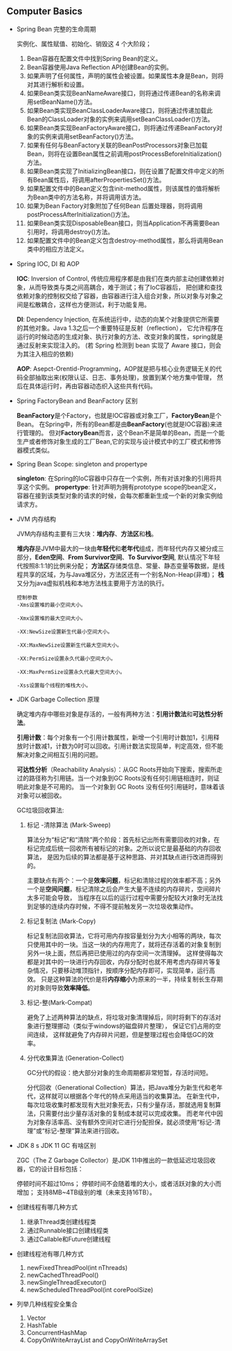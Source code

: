 ## Computer Basics


- Spring Bean 完整的生命周期

  实例化、属性赋值、初始化、销毁这 4 个大阶段；

  
    1. Bean容器在配置文件中找到Spring Bean的定义。
    2. Bean容器使用Java Reflection API创建Bean的实例。
    3. 如果声明了任何属性，声明的属性会被设置。如果属性本身是Bean，则将对其进行解析和设置。
    4. 如果Bean类实现BeanNameAware接口，则将通过传递Bean的名称来调用setBeanName()方法。
    5. 如果Bean类实现BeanClassLoaderAware接口，则将通过传递加载此Bean的ClassLoader对象的实例来调用setBeanClassLoader()方法。
    6. 如果Bean类实现BeanFactoryAware接口，则将通过传递BeanFactory对象的实例来调用setBeanFactory()方法。
    7. 如果有任何与BeanFactory关联的BeanPostProcessors对象已加载Bean，则将在设置Bean属性之前调用postProcessBeforeInitialization()方法。
    8. 如果Bean类实现了InitializingBean接口，则在设置了配置文件中定义的所有Bean属性后，将调用afterPropertiesSet()方法。
    9. 如果配置文件中的Bean定义包含init-method属性，则该属性的值将解析为Bean类中的方法名称，并将调用该方法。
    10. 如果为Bean Factory对象附加了任何Bean 后置处理器，则将调用postProcessAfterInitialization()方法。
    11. 如果Bean类实现DisposableBean接口，则当Application不再需要Bean引用时，将调用destroy()方法。
    12. 如果配置文件中的Bean定义包含destroy-method属性，那么将调用Bean类中的相应方法定义。


- Spring IOC, DI 和 AOP
  
  **IOC**: Inversion of Control, 传统应用程序都是由我们在类内部主动创建依赖对象，从而导致类与类之间高耦合，难于测试；有了IoC容器后，
  把创建和查找依赖对象的控制权交给了容器，由容器进行注入组合对象，所以对象与对象之间是松散耦合，这样也方便测试，利于功能复用。
  
  **DI**: Dependency Injection, 在系统运行中，动态的向某个对象提供它所需要的其他对象。Java 1.3之后一个重要特征是反射（reflection），
  它允许程序在运行的时候动态的生成对象、执行对象的方法、改变对象的属性，spring就是通过反射来实现注入的。
  (若 Spring 检测到 bean 实现了 Aware 接口，则会为其注入相应的依赖)
  
  **AOP**: Asepct-Orentid-Programming，AOP就是把与核心业务逻辑无关的代码全部抽取出来(权限认证、日志、事务处理)，放置到某个地方集中管理，
  然后在具体运行时，再由容器动态织入这些共有代码。
  

- Spring FactoryBean and BeanFactory 区别
  
  **BeanFactory**是个Factory，也就是IOC容器或对象工厂，**FactoryBean**是个Bean。
  在Spring中，所有的Bean都是由**BeanFactory**(也就是IOC容器)来进行管理的。
  但对**FactoryBean**而言，这个Bean不是简单的Bean，而是一个能生产或者修饰对象生成的工厂Bean,它的实现与设计模式中的工厂模式和修饰器模式类似。
  
  
- Spring Bean Scope: singleton and propertype
  
  **singleton**: 在Spring的IoC容器中只存在一个实例，所有对该对象的引用将共享这个实例。
  **propertype**: 针对声明为拥有prototype scope的bean定义，容器在接到该类型对象的请求的时候，会每次都重新生成一个新的对象实例给请求方。
  

- JVM 内存结构
  
  JVM内存结构主要有三大块：**堆内存**、**方法区**和**栈**。
  
  **堆内存**是JVM中最大的一块由**年轻代**和**老年代**组成，而年轻代内存又被分成三部分，**Eden空间**、**From Survivor空间**、**To Survivor空间**,
  默认情况下年轻代按照8:1:1的比例来分配；
  **方法区**存储类信息、常量、静态变量等数据，是线程共享的区域，为与Java堆区分，方法区还有一个别名Non-Heap(非堆)；
  **栈**又分为java虚拟机栈和本地方法栈主要用于方法的执行。
  
  ```
  控制参数
  -Xms设置堆的最小空间大小。
  
  -Xmx设置堆的最大空间大小。
  
  -XX:NewSize设置新生代最小空间大小。

  -XX:MaxNewSize设置新生代最大空间大小。

  -XX:PermSize设置永久代最小空间大小。

  -XX:MaxPermSize设置永久代最大空间大小。

  -Xss设置每个线程的堆栈大小。
  ```

- JDK Garbage Collection 原理


  确定堆内存中哪些对象是存活的，一般有两种方法：**引用计数法**和**可达性分析法**。
  
  **引用计数**：每个对象有一个引用计数属性，新增一个引用时计数加1，引用释放时计数减1，计数为0时可以回收。引用计数法实现简单，判定高效，但不能解决对象之间相互引用的问题。
  
  **可达性分析**（Reachability Analysis）：从GC Roots开始向下搜索，搜索所走过的路径称为引用链。当一个对象到GC Roots没有任何引用链相连时，则证明此对象是不可用的。
  当一个对象到 GC Roots 没有任何引用链时，意味着该对象可以被回收。


  GC垃圾回收算法:

  1. 标记 -清除算法 (Mark-Sweep)
     
     算法分为“标记”和“清除”两个阶段：首先标记出所有需要回收的对象，在标记完成后统一回收所有被标记的对象。之所以说它是最基础的内存回收算法，
     是因为后续的算法都是基于这种思路、并对其缺点进行改进而得到的。
     
     主要缺点有两个：一个是**效率问题**，标记和清除过程的效率都不高；另外一个是**空间问题**，标记清除之后会产生大量不连续的内存碎片，空间碎片太多可能会导致，
     当程序在以后的运行过程中需要分配较大对象时无法找到足够的连续内存时候，不得不提前触发另一次垃圾收集动作。


  2. 标记复制法 (Mark-Copy)
   
     标记复制法回收算法，它将可用内存按容量划分为大小相等的两块，每次只使用其中的一块。当这一块的内存用完了，就将还存活着的对象复制到另外一块上面，然后再把已使用过的内存空间一次清理掉。 
     这样使得每次都是对其中的一块进行内存回收，内存分配时也就不用考虑内存碎片等复杂情况，只要移动堆顶指针，按顺序分配内存即可，实现简单，运行高效。
     只是这种算法的代价是将**内存缩小**为原来的一半，持续复制长生存期的对象则导致**效率降低**。


  3. 标记-整(Mark-Compat)
     
     避免了上述两种算法的缺点，将垃圾对象清理掉后，同时将剩下的存活对象进行整理挪动（类似于windows的磁盘碎片整理）， 保证它们占用的空间连续，
     这样就避免了内存碎片问题，但是整理过程也会降低GC的效率。

     
  4. 分代收集算法 (Generation-Collect)

     GC分代的假设：绝大部分对象的生命周期都非常短暂，存活时间短。

     分代回收（Generational Collection）算法，把Java堆分为新生代和老年代，这样就可以根据各个年代的特点采用适当的收集算法。
     在新生代中，每次垃圾收集时都发现有大批对象死去，只有少量存活，那就选用复制算法，只需要付出少量存活对象的复制成本就可以完成收集。
     而老年代中因为对象存活率高、没有额外空间对它进行分配担保，就必须使用“标记-清理”或“标记-整理”算法来进行回收。

- JDK 8 s JDK 11 GC 有啥区别

   ZGC（The Z Garbage Collector）是JDK 11中推出的一款低延迟垃圾回收器，它的设计目标包括： 
  
  停顿时间不超过10ms； 
  停顿时间不会随着堆的大小，或者活跃对象的大小而增加； 
  支持8MB~4TB级别的堆（未来支持16TB）。
  

- 创建线程有哪几种方式

  1. 继承Thread类创建线程类
  2. 通过Runnable接口创建线程类
  3. 通过Callable和Future创建线程

  
- 创建线程池有哪几种方式

  1. newFixedThreadPool(int nThreads)
  2. newCachedThreadPool()
  3. newSingleThreadExecutor()
  4. newScheduledThreadPool(int corePoolSize)

  
- 列举几种线程安全集合

  1. Vector
  2. HashTable
  3. ConcurrentHashMap
  4. CopyOnWriteArrayList and CopyOnWriteArraySet


